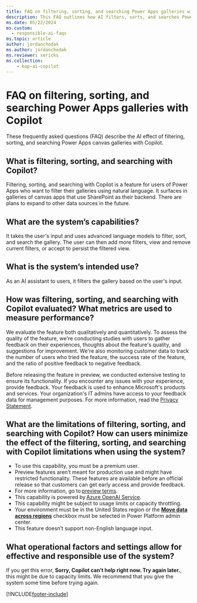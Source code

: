 ```yaml
---
title: FAQ on filtering, sorting, and searching Power Apps galleries with Copilot 
description: This FAQ outlines how AI filters, sorts, and searches Power Apps galleries with Copilot, addressing its usage, testing, evaluation, and limitations. 
ms.date: 05/22/2024
ms.custom: 
  - responsible-ai-faqs
ms.topic: article
author: jordanchodak
ms.author: jordanchodak
ms.reviewer: sericks
ms.collection: 
    - bap-ai-copilot 
---
```


# FAQ on filtering, sorting, and searching Power Apps galleries with Copilot

These frequently asked questions (FAQ) describe the AI effect of filtering, sorting, and searching Power Apps canvas galleries with Copilot.

## What is filtering, sorting, and searching with Copilot?

Filtering, sorting, and searching with Copilot is a feature for users of Power Apps who want to filter their galleries using natural language. It surfaces in galleries of canvas apps that use SharePoint as their backend. There are plans to expand to other data sources in the future.

## What are the system’s capabilities?

It takes the user's input and uses advanced language models to filter, sort, and search the gallery. The user can then add more filters, view and remove current filters, or accept to persist the filtered view.

## What is the system’s intended use?

As an AI assistant to users, it filters the gallery based on the user's input.

## How was filtering, sorting, and searching with Copilot evaluated? What metrics are used to measure performance?

We evaluate the feature both qualitatively and quantitatively. To assess the quality of the feature, we're conducting studies with users to gather feedback on their experiences, thoughts about the feature's quality, and suggestions for improvement. We're also monitoring customer data to track the number of users who tried the feature, the success rate of the feature, and the ratio of positive feedback to negative feedback.

Before releasing the feature in preview, we conducted extensive testing to ensure its functionality. If you encounter any issues with your experience, provide feedback. Your feedback is used to enhance Microsoft's products and services. Your organization's IT admins have access to your feedback data for management purposes. For more information, read the [Privacy Statement](https://go.microsoft.com/fwlink/?linkid=2182930%22%20\t%20%22_blank).

## What are the limitations of filtering, sorting, and searching with Copilot? How can users minimize the effect of the filtering, sorting, and searching with Copilot limitations when using the system?

- To use this capability, you must be a premium user.
- Preview features aren’t meant for production use and might have restricted functionality. These features are available before an official release so that customers can get early access and provide feedback.
- For more information, go to [preview terms](https://go.microsoft.com/fwlink/?linkid=2189520).
- This capability is powered by [Azure OpenAI Service](/azure/cognitive-services/openai/overview).
- This capability might be subject to usage limits or capacity throttling.
- Your environment must be in the United States region or the [**Move data across regions**](/power-platform/admin/geographical-availability-copilot) checkbox must be selected in Power Platform admin center.
- This feature doesn’t support non-English language input.

## What operational factors and settings allow for effective and responsible use of the system?

If you get this error, **Sorry, Copilot can’t help right now. Try again later.**, this might be due to capacity limits. We recommend that you give the system some time before trying again.

[!INCLUDE[footer-include](../../includes/footer-banner.md)]
